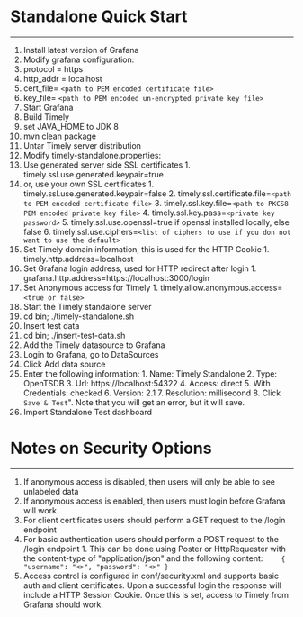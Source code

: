 # Standalone Quick Start
---

1. Install latest version of Grafana
2. Modify grafana configuration:
  1. protocol = https
  2. http_addr = localhost
  3. cert_file= ```<path to PEM encoded certificate file>```
  4. key_file= ```<path to PEM encoded un-encrypted private key file>```
3. Start Grafana
4. Build Timely
  1. set JAVA_HOME to JDK 8
  2. mvn clean package
5. Untar Timely server distribution
6. Modify timely-standalone.properties:
  1. Use generated server side SSL certificates
    1. timely.ssl.use.generated.keypair=true
  2. or, use your own SSL certificates
    1. timely.ssl.use.generated.keypair=false
    2. timely.ssl.certificate.file=```<path to PEM encoded certificate file>```
    3. timely.ssl.key.file=```<path to PKCS8 PEM encoded private key file>```
    4. timely.ssl.key.pass=```<private key password>```
    5. timely.ssl.use.openssl=true if openssl installed locally, else false
    6. timely.ssl.use.ciphers=```<list of ciphers to use if you don not want to use the default>```
  3. Set Timely domain information, this is used for the HTTP Cookie
    1. timely.http.address=localhost
  4. Set Grafana login address, used for HTTP redirect after login
    1. grafana.http.address=https://localhost:3000/login
  5. Set Anonymous access for Timely
    1. timely.allow.anonymous.access=```<true or false>```
7. Start the Timely standalone server
  1. cd bin; ./timely-standalone.sh
8. Insert test data
  1. cd bin; ./insert-test-data.sh
9. Add the Timely datasource to Grafana
  1. Login to Grafana, go to DataSources
  2. Click Add data source
  3. Enter the following information:
    1. Name: Timely Standalone
    2. Type: OpenTSDB
    3. Url: https://localhost:54322
    4. Access: direct
    5. With Credentials: checked
    6. Version: 2.1
    7. Resolution: millisecond
    8. Click ```Save & Test```". Note that you will get an error, but it will save.
10. Import Standalone Test dashboard


# Notes on Security Options
---

1. If anonymous access is disabled, then users will only be able to see unlabeled data
2. If anonymous access is enabled, then users must login before Grafana will work.
  1. For client certificates users should perform a GET request to the /login endpoint
  2. For basic authentication users should perform a POST request to the /login endpoint
    1. This can be done using Poster or HttpRequester with the content-type of "application/json" and the following content:
    ```    
			{
			  "username": "<>",
			  "password": "<>"
			}
    ```
3. Access control is configured in conf/security.xml and supports basic auth and client certificates. Upon a successful login the response will include a HTTP Session Cookie. Once this is set, access to Timely from Grafana should work.

